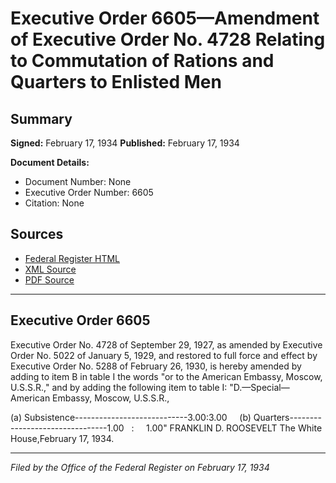 # Executive Order 6605—Amendment of Executive Order No. 4728 Relating to Commutation of Rations and Quarters to Enlisted Men

## Summary

**Signed:** February 17, 1934
**Published:** February 17, 1934

**Document Details:**
- Document Number: None
- Executive Order Number: 6605
- Citation: None

## Sources
- [Federal Register HTML](https://www.presidency.ucsb.edu/documents/executive-order-6605-amendment-executive-order-no-4728-relating-commutation-rations-and)
- [XML Source](None)
- [PDF Source](None)

---

## Executive Order 6605

Executive Order No. 4728 of September 29, 1927, as amended by Executive Order No. 5022 of January 5, 1929, and restored to full force and effect by Executive Order No. 5288 of February 26, 1930, is hereby amended by adding to item B in table I the words "or to the American Embassy, Moscow, U.S.S.R.," and by adding the following item to table I:
"D.—Special—American Embassy, Moscow, U.S.S.R.,

(a) Subsistence----------------------------$3.00   :   $3.00     (b) Quarters--------------------------------1.00   :     1.00"
FRANKLIN D. ROOSEVELT
The White House,February 17, 1934.

---

*Filed by the Office of the Federal Register on February 17, 1934*
